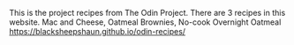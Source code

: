 This is the project recipes from The Odin Project.
There are 3 recipes in this website.
Mac and Cheese, Oatmeal Brownies, No-cook Overnight Oatmeal
https://blacksheepshaun.github.io/odin-recipes/
